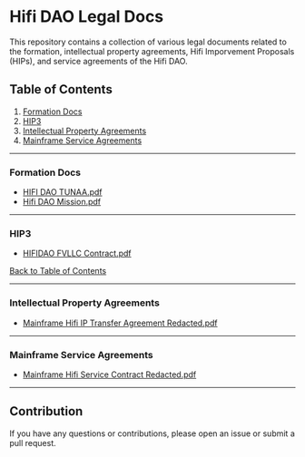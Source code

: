 # Hifi DAO Legal Docs

This repository contains a collection of various legal documents related to the formation, intellectual property agreements, Hifi Imporvement Proposals (HIPs), and service agreements of the Hifi DAO.

## Table of Contents

1. [Formation Docs](#formation-docs)
2. [HIP3](#hip3)
3. [Intellectual Property Agreements](#intellectual-property-agreements)
4. [Mainframe Service Agreements](#mainframe-service-agreements)

---

### Formation Docs

- [HIFI DAO TUNAA.pdf](./Formation%20Docs/HIFI%20DAO%20TUNAA.pdf)
- [Hifi DAO Mission.pdf](./Formation%20Docs/Hifi%20DAO%20Mission.pdf)

---

### HIP3

- [HIFIDAO FVLLC Contract.pdf](./HIP3/HIFIDAO%20FVLLC%20Contract.pdf)

[Back to Table of Contents](#table-of-contents)

---

### Intellectual Property Agreements

- [Mainframe Hifi IP Transfer Agreement Redacted.pdf](./Intellectual%20Property%20Agreements/Mainframe%20Hifi%20IP%20Transfer%20Agreement%20Redacted.pdf)

---

### Mainframe Service Agreements

- [Mainframe Hifi Service Contract Redacted.pdf](./Mainframe%20Service%20Agreements/Mainframe%20Hifi%20Service%20Contract%20Redacted.pdf)

---

## Contribution

If you have any questions or contributions, please open an issue or submit a pull request.
